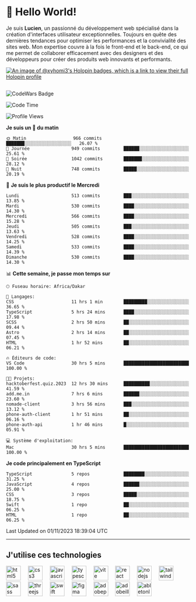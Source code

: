# 👋 Hello World!

Je suis **Lucien**, un passionné du développement web spécialisé dans la création d'interfaces utilisateur exceptionnelles. Toujours en quête des dernières tendances pour optimiser les performances et la convivialité des sites web. Mon expertise couvre à la fois le front-end et le back-end, ce qui me permet de collaborer efficacement avec des designers et des développeurs pour créer des produits web innovants et performants.

[![An image of @xyhomi3's Holopin badges, which is a link to view their full Holopin profile](https://holopin.me/xyhomi3)](https://holopin.io/@xyhomi3)

##

![CodeWars Badge](https://www.codewars.com/users/xyhomi3/badges/small)

<!--START_SECTION:waka-->
![Code Time](http://img.shields.io/badge/Code%20Time-170%20hrs%2042%20mins-blue)

![Profile Views](http://img.shields.io/badge/Vues%20du%20profil-5-blue)

**Je suis un 🐤 du matin** 

```text
🌞 Matin                  966 commits         ███████░░░░░░░░░░░░░░░░░░   26.07 % 
🌆 Journée                949 commits         ██████░░░░░░░░░░░░░░░░░░░   25.61 % 
🌃 Soirée                 1042 commits        ███████░░░░░░░░░░░░░░░░░░   28.12 % 
🌙 Nuit                   748 commits         █████░░░░░░░░░░░░░░░░░░░░   20.19 % 
```
📅 **Je suis le plus productif le Mercredi** 

```text
Lundi                    513 commits         ███░░░░░░░░░░░░░░░░░░░░░░   13.85 % 
Mardi                    530 commits         ████░░░░░░░░░░░░░░░░░░░░░   14.30 % 
Mercredi                 566 commits         ████░░░░░░░░░░░░░░░░░░░░░   15.28 % 
Jeudi                    505 commits         ███░░░░░░░░░░░░░░░░░░░░░░   13.63 % 
Vendredi                 528 commits         ████░░░░░░░░░░░░░░░░░░░░░   14.25 % 
Samedi                   533 commits         ████░░░░░░░░░░░░░░░░░░░░░   14.39 % 
Dimanche                 530 commits         ████░░░░░░░░░░░░░░░░░░░░░   14.30 % 
```


📊 **Cette semaine, je passe mon temps sur** 

```text
🕑︎ Fuseau horaire: Africa/Dakar

💬 Langages: 
CSS                      11 hrs 1 min        █████████░░░░░░░░░░░░░░░░   36.65 % 
TypeScript               5 hrs 24 mins       ████░░░░░░░░░░░░░░░░░░░░░   17.98 % 
SCSS                     2 hrs 50 mins       ██░░░░░░░░░░░░░░░░░░░░░░░   09.44 % 
Astro                    2 hrs 14 mins       ██░░░░░░░░░░░░░░░░░░░░░░░   07.45 % 
HTML                     1 hr 52 mins        ██░░░░░░░░░░░░░░░░░░░░░░░   06.21 % 

🔥 Éditeurs de code: 
VS Code                  30 hrs 5 mins       █████████████████████████   100.00 % 

🐱‍💻 Projets: 
hacktoberfest.quiz.2023  12 hrs 30 mins      ██████████░░░░░░░░░░░░░░░   41.59 % 
add.me.in                7 hrs 6 mins        ██████░░░░░░░░░░░░░░░░░░░   23.60 % 
nomade-client            3 hrs 56 mins       ███░░░░░░░░░░░░░░░░░░░░░░   13.12 % 
phone-auth-client        1 hr 51 mins        ██░░░░░░░░░░░░░░░░░░░░░░░   06.16 % 
phone-auth-api           1 hr 46 mins        █░░░░░░░░░░░░░░░░░░░░░░░░   05.91 % 

💻 Système d'exploitation: 
Mac                      30 hrs 5 mins       █████████████████████████   100.00 % 
```

**Je code principalement en TypeScript** 

```text
TypeScript               5 repos             ████████░░░░░░░░░░░░░░░░░   31.25 % 
JavaScript               4 repos             ██████░░░░░░░░░░░░░░░░░░░   25.00 % 
CSS                      3 repos             █████░░░░░░░░░░░░░░░░░░░░   18.75 % 
Swift                    1 repo              ██░░░░░░░░░░░░░░░░░░░░░░░   06.25 % 
HTML                     1 repo              ██░░░░░░░░░░░░░░░░░░░░░░░   06.25 % 
```




 Last Updated on 01/11/2023 18:39:04 UTC
<!--END_SECTION:waka-->
---

## J'utilise ces technologies

<div align="left">
  <img src="https://skillicons.dev/icons?i=html" height="40" alt="html5 logo"  />
  <img width="12" />
  <img src="https://skillicons.dev/icons?i=css" height="40" alt="css3 logo"  />
  <img width="12" />
  <img src="https://skillicons.dev/icons?i=js" height="40" alt="javascript logo"  />
  <img width="12" />
  <img src="https://skillicons.dev/icons?i=ts" height="40" alt="typescript logo"  />
  <img width="12" />
  <img src="https://skillicons.dev/icons?i=vite" height="40" alt="vite logo"  />
  <img width="12" />
  <img src="https://skillicons.dev/icons?i=react" height="40" alt="react logo"  />
  <img width="12" />
  <img src="https://cdn.jsdelivr.net/gh/devicons/devicon/icons/nodejs/nodejs-original.svg" height="40" alt="nodejs logo"  />
  <img width="12" />
  <img src="https://skillicons.dev/icons?i=tailwind" height="40" alt="tailwindcss logo"  />
  <img width="12" />
  <img src="https://skillicons.dev/icons?i=sass" height="40" alt="sass logo"  />
  <img width="12" />
  <img src="https://skillicons.dev/icons?i=threejs" height="40" alt="threejs logo"  />
  <img width="12" />
  <img src="https://skillicons.dev/icons?i=swift" height="40" alt="swift logo"  />
  <img width="12" />
  <img src="https://skillicons.dev/icons?i=figma" height="40" alt="figma logo"  />
  <img width="12" />
  <img src="https://skillicons.dev/icons?i=ps" height="40" alt="adobephotoshop logo"  />
  <img width="12" />
  <img src="https://skillicons.dev/icons?i=ai" height="40" alt="adobeillustrator logo"  />
  <img width="12" />
  <img src="https://skillicons.dev/icons?i=ableton" height="40" alt="abletonlive logo"  />
</div>



